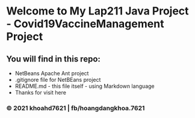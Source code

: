 # Welcome to My Lap211 Java Project -  Covid19VaccineManagement Project

## You will find in this repo:

* NetBeans Apache Ant project
* .gitignore file for NetBEans project
* README.md - this file itself - using Markdown language
* Thanks for visit here

### © 2021 khoahd7621 | fb/hoangdangkhoa.7621